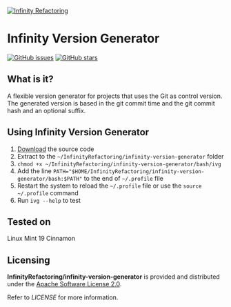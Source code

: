 [![Infinity Refactoring](https://goo.gl/8YUdB6)](https://infinityrefactoring.com)

# Infinity Version Generator

[![GitHub issues](https://img.shields.io/github/issues/InfinityRefactoring/infinity-version-generator.svg)](https://github.com/InfinityRefactoring/infinity-version-generator)
[![GitHub stars](https://img.shields.io/github/stars/InfinityRefactoring/infinity-version-generator.svg)](https://github.com/InfinityRefactoring/infinity-version-generator)

## What is it?

A flexible version generator for projects that uses the Git as control version.
The generated version is based in the git commit time and the git commit hash and an optional suffix.

## Using Infinity Version Generator

1. [Download](https://github.com/InfinityRefactoring/infinity-version-generator/archive/master.zip) the source code
1. Extract to the `~/InfinityRefactoring/infinity-version-generator` folder
1. `chmod +x ~/InfinityRefactoring/infinity-version-generator/bash/ivg`
1. Add the line `PATH="$HOME/InfinityRefactoring/infinity-version-generator/bash:$PATH"` to the end of `~/.profile` file
1. Restart the system to reload the `~/.profile` file or use the `source ~/.profile` command
1. Run `ivg --help` to test

## Tested on

Linux Mint 19 Cinnamon

## Licensing

**InfinityRefactoring/infinity-version-generator** is provided and distributed under the [Apache Software License 2.0](http://www.apache.org/licenses/LICENSE-2.0).

Refer to *LICENSE* for more information.
